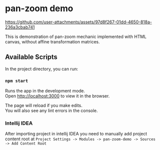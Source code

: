 # pan-zoom demo
https://github.com/user-attachments/assets/97d8f267-01dd-4650-818a-236a3cbab741

This is demonstration of pan-zoom mechanic implemented with HTML canvas, without affine transformation matrices.

## Available Scripts

In the project directory, you can run:

### `npm start`

Runs the app in the development mode.\
Open [http://localhost:3000](http://localhost:3000) to view it in the browser.

The page will reload if you make edits.\
You will also see any lint errors in the console.

### Intellij IDEA
After importing project in intellij IDEA you need to manually add project content root at `Project Settings -> Modules -> pan-zoom-demo -> Sources -> Add Content Root`

